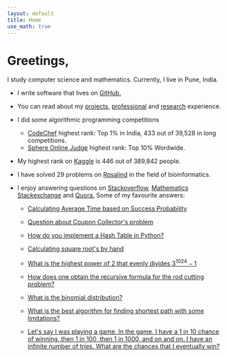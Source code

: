 ```yaml
---
layout: default
title: Home
use_math: true
---
```


# Greetings,

I study computer science and mathematics. Currently, I live in Pune, India.

* I write software that lives on [GitHub.](https://github.com/adijo) 

* You can read about my [projects](http://adijo.github.io/projects/), [professional](http://adijo.github.io/professional/) and [research](http://adijo.github.io/research/) experience.

* I did some algorithmic programming competitions
  * [CodeChef](https://www.codechef.com/users/adijo) highest rank: Top 1% in India, 433 out of 39,528 in long competitions.
  * [Sphere Online Judge](http://www.spoj.com/users/adijo/) highest rank: Top 10% Wordwide.

* My highest rank on [Kaggle](https://www.kaggle.com/adityanjoshi) is 446 out of 389,842 people. 

* I have solved 29 problems on [Rosalind](http://rosalind.info/users/adijo/) in the field of bioinformatics.

* I enjoy answering questions on [Stackoverflow](http://stackoverflow.com/users/3375198/adijo), [Mathematics Stackexchange](http://math.stackexchange.com/users/113573/adijo) and [Quora.](https://www.quora.com/Aditya-N-Joshi) Some of my favourite answers:

  
  * [Calculating Average Time based on Success Probability](http://math.stackexchange.com/a/787923/113573)


  * [Question about Coupon Collector's problem](https://www.quora.com/If-I-have-an-app-that-shows-a-random-image-out-of-10-how-often-do-I-need-to-start-the-app-on-average-so-that-I-have-seen-all-10-images)

  * [How do you implement a Hash Table in Python?](https://www.quora.com/How-do-I-create-my-own-Hash-Table-implementation-in-Python)

  * [Calculating square root's by hand](https://www.quora.com/What-is-the-method-to-calculate-a-square-root-by-hand)

  * [What is the highest power of 2 that evenly divides $3^{1024} - 1$](https://www.quora.com/What-is-the-highest-power-of-2-that-evenly-divides-3-1024-1)

  * [How does one obtain the recursive formula for the rod cutting problem?](https://www.quora.com/How-does-one-obtain-the-recursive-formula-for-the-Rod-Cutting-Problem)

  * [What is the binomial distribution?](https://www.quora.com/What-is-the-binomial-distribution)

  * [What is the best algorithm for finding shortest path with some limitations?](https://www.quora.com/What-is-the-best-algorithm-for-finding-the-path-with-two-limitations)

  * [Let's say I was playing a game. In the game, I have a 1 in 10 chance of winning, then 1 in 100, then 1 in 1000, and on and on. I have an infinite number of tries. What are the chances that I eventually win?](https://www.quora.com/Lets-say-I-was-playing-a-game-In-the-game-I-have-a-1-in-10-chance-of-winning-then-1-in-100-then-1-in-1000-and-on-and-on-I-have-an-infinite-number-of-tries-What-are-the-chances-that-I-eventually-win)

